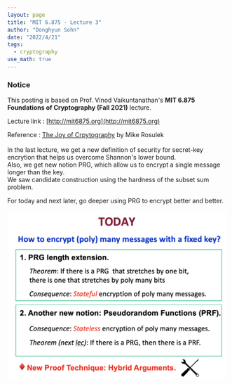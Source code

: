 ```yaml
---
layout: page
title: "MIT 6.875 - Lecture 3"
author: "Donghyun Sohn"
date: "2022/4/21"
tags:
  - cryptography
use_math: true
---
```


### Notice

This posting is based on Prof. Vinod Vaikuntanathan's <b>MIT 6.875 Foundations of Cryptography (Fall 2021)</b> lecture. <br>

Lecture link : [http://mit6875.org](http://mit6875.org)

Reference : [The Joy of Crpytography](https://joyofcryptography.com) by Mike Rosulek
  <br><br>
  In the last lecture, we get a new definition of security for secret-key encrytion that helps us overcome Shannon's lower bound. <br>
Also, we get new notion PRG, which allow us to encrypt a single message longer than the key. <br>
We saw candidate construction using the hardness of the subset sum problem. <br>

For today and next later, go deeper using PRG to encrypt better and better. <br>

<img src = "./lecture_3/figure1.png" width = "500"> <br>
